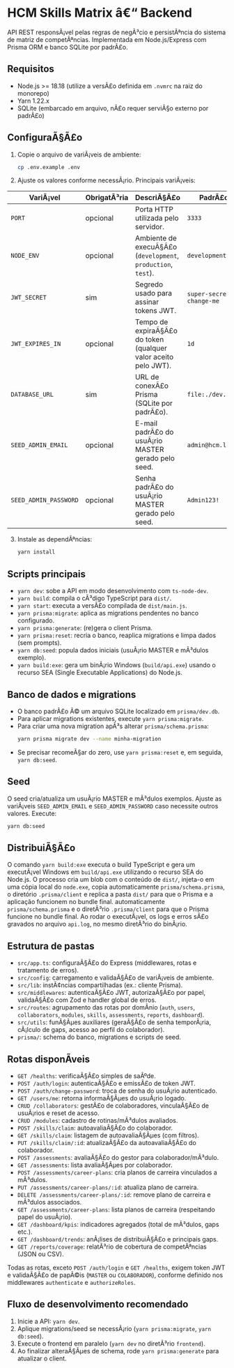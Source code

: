 ﻿# HCM Skills Matrix â€“ Backend

API REST responsÃ¡vel pelas regras de negÃ³cio e persistÃªncia do sistema de matriz de competÃªncias. Implementada em
Node.js/Express com Prisma ORM e banco SQLite por padrÃ£o.

## Requisitos
- Node.js >= 18.18 (utilize a versÃ£o definida em `.nvmrc` na raiz do monorepo)
- Yarn 1.22.x
- SQLite (embarcado em arquivo, nÃ£o requer serviÃ§o externo por padrÃ£o)

## ConfiguraÃ§Ã£o
1. Copie o arquivo de variÃ¡veis de ambiente:
   ```bash
   cp .env.example .env
   ```
2. Ajuste os valores conforme necessÃ¡rio. Principais variÃ¡veis:

| VariÃ¡vel             | ObrigatÃ³ria | DescriÃ§Ã£o                                                     | PadrÃ£o        |
| -------------------- | ----------- | ------------------------------------------------------------- | ------------- |
| `PORT`               | opcional    | Porta HTTP utilizada pelo servidor.                           | `3333`        |
| `NODE_ENV`           | opcional    | Ambiente de execuÃ§Ã£o (`development`, `production`, `test`).   | `development` |
| `JWT_SECRET`         | sim         | Segredo usado para assinar tokens JWT.                        | `super-secret-change-me` |
| `JWT_EXPIRES_IN`     | opcional    | Tempo de expiraÃ§Ã£o do token (qualquer valor aceito pelo JWT). | `1d`          |
| `DATABASE_URL`       | sim         | URL de conexÃ£o Prisma (SQLite por padrÃ£o).                    | `file:./dev.db` |
| `SEED_ADMIN_EMAIL`   | opcional    | E-mail padrÃ£o do usuÃ¡rio MASTER gerado pelo seed.             | `admin@hcm.local` |
| `SEED_ADMIN_PASSWORD`| opcional    | Senha padrÃ£o do usuÃ¡rio MASTER gerado pelo seed.              | `Admin123!`   |

3. Instale as dependÃªncias:
   ```bash
   yarn install
   ```

## Scripts principais
- `yarn dev`: sobe a API em modo desenvolvimento com `ts-node-dev`.
- `yarn build`: compila o cÃ³digo TypeScript para `dist/`.
- `yarn start`: executa a versÃ£o compilada de `dist/main.js`.
- `yarn prisma:migrate`: aplica as migrations pendentes no banco configurado.
- `yarn prisma:generate`: (re)gera o client Prisma.
- `yarn prisma:reset`: recria o banco, reaplica migrations e limpa dados (sem prompts).
- `yarn db:seed`: popula dados iniciais (usuÃ¡rio MASTER e mÃ³dulos exemplo).
- `yarn build:exe`: gera um binÃ¡rio Windows (`build/api.exe`) usando o recurso SEA (Single Executable Applications) do Node.js.

## Banco de dados e migrations
- O banco padrÃ£o Ã© um arquivo SQLite localizado em `prisma/dev.db`.
- Para aplicar migrations existentes, execute `yarn prisma:migrate`.
- Para criar uma nova migration apÃ³s alterar `prisma/schema.prisma`:
  ```bash
  yarn prisma migrate dev --name minha-migration
  ```
- Se precisar recomeÃ§ar do zero, use `yarn prisma:reset` e, em seguida, `yarn db:seed`.

## Seed
O seed cria/atualiza um usuÃ¡rio MASTER e mÃ³dulos exemplos. Ajuste as variÃ¡veis `SEED_ADMIN_EMAIL` e `SEED_ADMIN_PASSWORD` caso
necessite outros valores. Execute:
```bash
yarn db:seed
```

## DistribuiÃ§Ã£o
O comando `yarn build:exe` executa o build TypeScript e gera um executÃ¡vel Windows em `build/api.exe` utilizando o recurso
SEA do Node.js. O processo cria um blob com o conteúdo de `dist/`, injeta-o em uma cópia local do `node.exe`, copia automaticamente `prisma/schema.prisma`, o diretório `.prisma/client` e replica a pasta `dist/` para que o Prisma e a aplicação funcionem no bundle final.
automaticamente `prisma/schema.prisma` e o diretÃ³rio `.prisma/client` para que o Prisma funcione no bundle final. Ao rodar o
executÃ¡vel, os logs e erros sÃ£o gravados no arquivo `api.log`, no mesmo diretÃ³rio do binÃ¡rio.

## Estrutura de pastas
- `src/app.ts`: configuraÃ§Ã£o do Express (middlewares, rotas e tratamento de erros).
- `src/config`: carregamento e validaÃ§Ã£o de variÃ¡veis de ambiente.
- `src/lib`: instÃ¢ncias compartilhadas (ex.: cliente Prisma).
- `src/middlewares`: autenticaÃ§Ã£o JWT, autorizaÃ§Ã£o por papel, validaÃ§Ã£o com Zod e handler global de erros.
- `src/routes`: agrupamento das rotas por domÃ­nio (`auth`, `users`, `collaborators`, `modules`, `skills`, `assessments`,
  `reports`, `dashboard`).
- `src/utils`: funÃ§Ãµes auxiliares (geraÃ§Ã£o de senha temporÃ¡ria, cÃ¡lculo de gaps, acesso ao perfil do colaborador).
- `prisma/`: schema do banco, migrations e scripts de seed.

## Rotas disponÃ­veis
- `GET /healths`: verificaÃ§Ã£o simples de saÃºde.
- `POST /auth/login`: autenticaÃ§Ã£o e emissÃ£o de token JWT.
- `POST /auth/change-password`: troca de senha do usuÃ¡rio autenticado.
- `GET /users/me`: retorna informaÃ§Ãµes do usuÃ¡rio logado.
- `CRUD /collaborators`: gestÃ£o de colaboradores, vinculaÃ§Ã£o de usuÃ¡rios e reset de acesso.
- `CRUD /modules`: cadastro de rotinas/mÃ³dulos avaliados.
- `POST /skills/claim`: autoavaliaÃ§Ã£o do colaborador.
- `GET /skills/claim`: listagem de autoavaliaÃ§Ãµes (com filtros).
- `PUT /skills/claim/:id`: atualizaÃ§Ã£o da autoavaliaÃ§Ã£o do colaborador.
- `POST /assessments`: avaliaÃ§Ã£o do gestor para colaborador/mÃ³dulo.
- `GET /assessments`: lista avaliaÃ§Ãµes por colaborador.
- `POST /assessments/career-plans`: cria planos de carreira vinculados a mÃ³dulos.
- `PUT /assessments/career-plans/:id`: atualiza plano de carreira.
- `DELETE /assessments/career-plans/:id`: remove plano de carreira e mÃ³dulos associados.
- `GET /assessments/career-plans`: lista planos de carreira (respeitando papel do usuÃ¡rio).
- `GET /dashboard/kpis`: indicadores agregados (total de mÃ³dulos, gaps etc.).
- `GET /dashboard/trends`: anÃ¡lises de distribuiÃ§Ã£o e principais gaps.
- `GET /reports/coverage`: relatÃ³rio de cobertura de competÃªncias (JSON ou CSV).

Todas as rotas, exceto `POST /auth/login` e `GET /healths`, exigem token JWT e validaÃ§Ã£o de papÃ©is (`MASTER` ou
`COLABORADOR`), conforme definido nos middlewares `authenticate` e `authorizeRoles`.

## Fluxo de desenvolvimento recomendado
1. Inicie a API: `yarn dev`.
2. Aplique migrations/seed se necessÃ¡rio (`yarn prisma:migrate`, `yarn db:seed`).
3. Execute o frontend em paralelo (`yarn dev` no diretÃ³rio `frontend`).
4. Ao finalizar alteraÃ§Ãµes de schema, rode `yarn prisma:generate` para atualizar o client.


